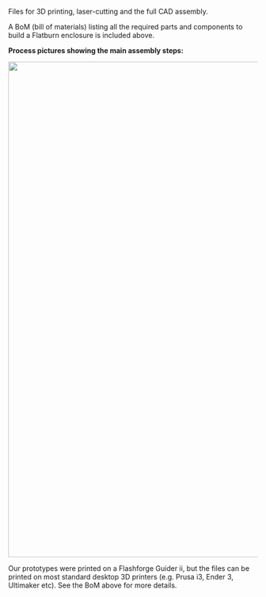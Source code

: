 Files for 3D printing, laser-cutting and the full CAD assembly.

A BoM (bill of materials) listing all the required parts and components to build a Flatburn enclosure is included above.


**Process pictures showing the main assembly steps:**

<img src="https://github.com/MIT-Senseable-City-Lab/OSCS/blob/main/flatburn-images/Enclosure_assembly_overview_February_2023.png" width="1000px">

Our prototypes were printed on a Flashforge Guider ii, but the files can be printed on most standard desktop 3D printers (e.g. Prusa i3, Ender 3, Ultimaker etc). See the BoM above for more details.

